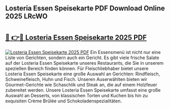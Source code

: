 ## Losteria Essen Speisekarte PDF Download Online 2025 LRcWO

# <h2><a href="http://gcdt8ui.nevu.top/?p=Losteria+Essen+Speisekarte">🔗 👉🔴 Losteria Essen Speisekarte 2025 PDF</a></h2>

[![Losteria Essen Speisekarte 2025 PDF](https://i.imgur.com/dBaPXMq.png)](http://gcdt8ui.nevu.top/?p=Losteria+Essen+Speisekarte)
Ein Essensmenü ist nicht nur eine Liste von Gerichten, sondern auch ein Gericht. Es gibt viele frische Salate auf der Losteria Essen Speisekarte unseres Restaurants, die Sie in unserem speziellen Bereich finden können. Für Fleischliebhaber bietet unsere Losteria Essen Speisekarte eine große Auswahl an Gerichten: Rindfleisch, Schweinefleisch, Huhn und Fisch. Unseren Auserwählten bieten wir Gourmet-Gerichte wie Schaschlik und Steak an, die auf einem Holzfeuer zubereitet werden. Unsere Losteria Essen Speisekarte umfasst eine große Auswahl an Desserts, von klassischen Torten und Kuchen bis hin zu exquisiten Crème Brûlée und Schokoladenspezialitäten.
